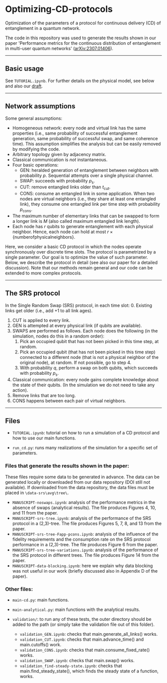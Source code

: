 # Optimizing-CD-protocols

Optimization of the parameters of a protocol for continuous delivery (CD) of entanglement in a quantum network.

The code in this repository was used to generate the results shown in our paper 'Performance metrics for the continuous distribution of entanglement in multi-user quantum networks' ([arXiv:2307.01406](https://arxiv.org/abs/2307.01406)).

---
## Basic usage

See `TUTORIAL.ipynb`. For further details on the physical model, see below and also our [draft](https://arxiv.org/abs/2307.01406).

---
## Network assumptions

Some general assumptions:
 - Homogeneous network: every node and virtual link has the same properties (i.e., same probability of successful entanglement generation, same probability of successful swap, and same coherence time). This assumption simplifies the analysis but can be easily removed by modifying the code.
 - Arbitrary topology given by adjacency matrix.
 - Classical communication is *not* instantaneous.
 - Four basic operations:
	- GEN: heralded generation of entanglement between neighbors with probability $`p`$. Sequential attempts over a single physical channel.
	- SWAP: succeeds with probability $`p_\mathrm{s}`$.
	- CUT: remove entangled links older than $`t_\mathrm{cut}`$.
	- CONS: consume an entangled link in some application. When two nodes are virtual neighbors (i.e., they share at least one entangled link), they consume one entangled link per time step with probability $`p_\mathrm{cons}`$.
 - The maximum number of elementary links that can be swapped to form a longer link is $`M`$ (also called maximum entangled link length).
 - Each node has $`r`$ qubits to generate entanglement with each physical neighbor. Hence, each node can hold at most $`r \times \{\mathrm{number of physical neighbors}\}`$.

Here, we consider a basic CD protocol in which the nodes operate synchronously over discrete time slots. The protocol is parametrized by a single parameter. Our goal is to optimize the value of such parameter. Below, we describe the protocol in detail (see also our paper for a detailed discussion).
Note that our methods remain general and our code can be extended to more complex protocols.

---
## The SRS protocol

In the Single Random Swap (SRS) protocol, in each time slot:
 0. Existing links get older (i.e., add +1 to all link ages).
 1. CUT is applied to every link.
 2. GEN is attempted at every physical link (if qubits are available).
 3. SWAPS are performed as follows. Each node does the following (in the simulation, nodes do this in a random order):
 	1. Pick an occupied qubit that has not been picked in this time step, at random.
 	2. Pick an occupied qubit (that has not been picked in this time step) connected to a different node (that is not a physical neighbor of the original node), at random. If not possible, go to step 4.
 	3. With probability $`q`$, perform a swap on both qubits, which succeeds with probability $`p_\mathrm{s}`$.
 4. Classical communication: every node gains complete knowledge about the state of their qubits. (In the simulation we do not need to take any action).
 5. Remove links that are too long.
 6. CONS happens between each pair of virtual neighbors.

---
## Files

 - `TUTORIAL.ipynb`: tutorial on how to run a simulation of a CD protocol and how to use our main functions.

 - `run_cd.py`: runs many realizations of the simulation for a specific set of parameters.

### Files that generate the results shown in the paper:
These files require some data to be generated in advance. The data can be generated locally or downloaded from our data repository (DOI still not available). If downloaded from the data repository, the data files must be placed in `\data-srs\avg\tree\`.

 - `MANUSCRIPT-noswaps.ipynb`: analysis of the performance metrics in the absence of swaps (analytical results). The file produces Figures 4, 10, and 11 from the paper.
 - `MANUSCRIPT-srs-tree.ipynb`: analysis of the performance of the SRS protocol in a (2,3)-tree. The file produces Figures 5, 7, 8, and 13 from the paper.
 - `MANUSCRIPT-srs-tree-Fapp-pcons.ipynb`: analysis of the influence of the fidelity requirements and the consumption rate on the SRS protocol performance in a (2,3)-tree. The file produces Figure 6 from the paper.
 - `MANUSCRIPT-srs-tree-variations.ipynb`: analysis of the performance of the SRS protocol in different trees. The file produces Figure 14 from the paper.
 - `MANUSCRIPT-data-blocking.ipynb`: here we explain why data blocking was not useful in our work (briefly discussed also in Appendix D of the paper).

### Other files:

 - `main-cd.py`: main functions.

 - `main-analytical.py`: main functions with the analytical results.

 - `validation/`: to run any of these tests, the outer directory should be added to the path (or simply take the validation file out of this folder).
   - `validation_GEN.ipynb`: checks that main.generate_all_links() works.
   - `validation_CUT.ipynb`: checks that main.advance_time() and main.cutoffs() work.
   - `validation_CONS.ipynb`: checks that main.consume_fixed_rate() works.
   - `validation_SWAP.ipynb`: checks that main.swap() works.
   - `validation_find-steady-state.ipynb`: checks that main.find_steady_state(), which finds the steady state of a function, works.









